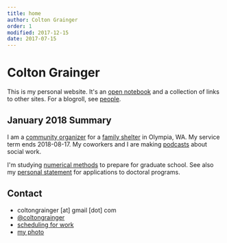 ```yaml
---
title: home
author: Colton Grainger
order: 1
modified: 2017-12-15 
date: 2017-07-15
---
```



# Colton Grainger

This is my personal website. It's an [open notebook](http://wcm1.web.rice.edu/open-notebook-history.html) and a collection of links to other sites. For a blogroll, see [people](/see-also#people).

## January 2018 Summary

I am a [community organizer](https://github.com/coltongrainger/work) for a [family shelter](fscss-volunteers) in Olympia, WA.  My service term ends 2018-08-17. My coworkers and I are making [podcasts](https://coltongrainger.bandcamp.com/album/mindy-b) about social work.

I'm studying [numerical methods](/math-428) to prepare for graduate school. See also my [personal statement](/personal-statement) for applications to doctoral programs.

## Contact 

- coltongrainger [at] gmail [dot] com
- [@coltongrainger](https://twitter.com/coltongrainger)
- [scheduling for work](https://meetme.so/coltongrainger)
- [my photo](images/identification-photo.jpg)
